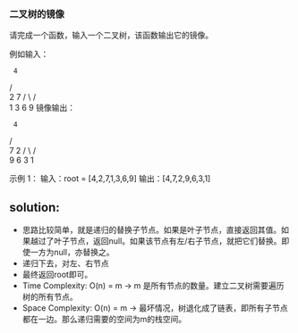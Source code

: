 ### 二叉树的镜像

请完成一个函数，输入一个二叉树，该函数输出它的镜像。

例如输入：

     4
   /   \
  2     7
 / \   / \
1   3 6   9
镜像输出：

     4
   /   \
  7     2
 / \   / \
9   6 3   1

示例 1：
输入：root = [4,2,7,1,3,6,9]
输出：[4,7,2,9,6,3,1]

## solution:
- 思路比较简单，就是递归的替换子节点。如果是叶子节点，直接返回其值。如果越过了叶子节点，返回null。如果该节点有左/右子节点，就把它们替换。即使一方为null，亦替换之。
- 递归下去，对左、右节点
- 最终返回root即可。
- Time Complexity: O(n) = m -> m 是所有节点的数量。建立二叉树需要遍历树的所有节点。
- Space Complexity: O(n) = m -> 最坏情况，树退化成了链表，即所有子节点都在一边。那么递归需要的空间为m的栈空间。